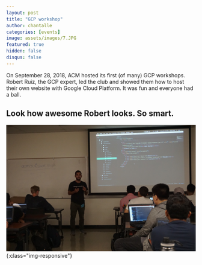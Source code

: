 ```yaml
---
layout: post
title: "GCP workshop"
author: chantalle
categories: [events]
image: assets/images/7.JPG
featured: true
hidden: false
disqus: false
---
```


On September 28, 2018, ACM hosted its first (of many) GCP workshops. Robert Ruiz, the GCP expert, led the club and showed them how to host their own website with Google Cloud Platform. It was fun and everyone had a ball.
## Look how awesome Robert looks. So smart.
![Robert GCP workshop](/assets/images/9.JPG){:class="img-responsive"}
